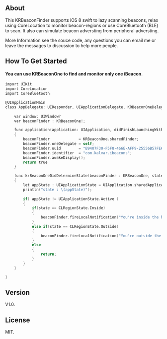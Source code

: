 ## About

This KRBeaconFinder supports iOS 8 swift to lazy scanning beacons, relax using CoreLocation to monitor beacon-regions or use CoreBluetooth (BLE) to scan. It also can simulate beacon adversting from peripheral adversting.

More Information see the souce code, any questions you can email me or leave the messages to discussion to help more people.

## How To Get Started

#### You can use KRBeaconOne to find and monitor only one iBeacon.

``` objective-c
import UIKit
import CoreLocation
import CoreBluetooth

@UIApplicationMain
class AppDelegate: UIResponder, UIApplicationDelegate, KRBeaconOneDelegate {
                            
    var window: UIWindow?
    var beaconFinder : KRBeaconOne!;

    func application(application: UIApplication, didFinishLaunchingWithOptions launchOptions: NSDictionary?) -> Bool
    {
        beaconFinder             = KRBeaconOne.sharedFinder;
        beaconFinder.oneDelegate = self;
        beaconFinder.uuid        = "B9407F30-F5F8-466E-AFF9-25556B57FE6D";
        beaconFinder.identifier  = "com.kalvar.ibeacons";
        beaconFinder.awakeDisplay();
        return true
    }

    func krBeaconOneDidDetermineState(beaconFinder : KRBeaconOne, state : CLRegionState, region : CLRegion)
    {
        let appState : UIApplicationState = UIApplication.sharedApplication().applicationState;
        println("state : \(appState)");
        
        if( appState != UIApplicationState.Active )
        {
            if(state == CLRegionState.Inside)
            {
                beaconFinder.fireLocalNotification("You're inside the beacon delegate");
            }
            else if(state == CLRegionState.Outside)
            {
                beaconFinder.fireLocalNotification("You're outside the beacon delegate");
            }
            else
            {
                return;
            }
        }
    }

}
```

## Version

V1.0.

## License

MIT.
